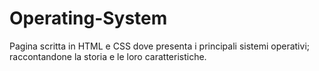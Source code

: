 # Operating-System
Pagina scritta in HTML e CSS dove presenta i principali sistemi operativi;
raccontandone la storia e le loro caratteristiche.
